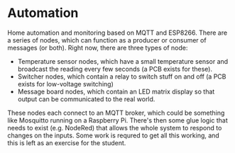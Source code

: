 # Automation
Home automation and monitoring based on MQTT and ESP8266. There are a series of nodes, which can function as a producer or consumer of messages (or both). Right now, there are three types of node:

* Temperature sensor nodes, which have a small temperature sensor and broadcast the reading every few seconds (a PCB exists for these).
* Switcher nodes, which contain a relay to switch stuff on and off (a PCB exists for low-voltage switching)
* Message board nodes, which contain an LED matrix display so that output can be communicated to the real world.

These nodes each connect to an MQTT broker, which could be something like Mosquitto running on a Raspberry Pi. There's then some glue logic that needs to exist (e.g. NodeRed) that allows the whole system to respond to changes on the inputs. Some work is requred to get all this working, and this is left as an exercise for the student. 
